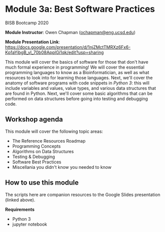 # Module 3a: Best Software Practices
BISB Bootcamp 2020

**Module Instructor**: Owen Chapman (ochapman@eng.ucsd.edu)

**Module Presentation Link**: https://docs.google.com/presentation/d/1njZMctTMRXz6Fx6-Kp1aYibgB_vl_70b08ApplGi1qk/edit?usp=sharing

This module will cover the basics of software for those that don't have much formal experience in programming! We will cover the essential programming languages to know as a Bioinformatician, as well as what resources to look into for learning those languages. Next, we'll cover the anatomy of software programs with code snippets in *Python 3*: this will include variables and values, value types, and various data structures that are found in Python. Next, we'll cover some basic algorithms that can be performed on data structures before going into testing and debugging code. 

## Workshop agenda
This module will cover the following topic areas:
- The Reference Resources Roadmap
- Programming Concepts
- Algorithms on Data Structures
- Testing & Debugging
- Software Best Practices
- Miscellania you didn't know you needed to know

## How to use this module
The scripts here are companion resources to the Google Slides presentation (linked above). 

**Requirements**
- Python 3
- jupyter notebook